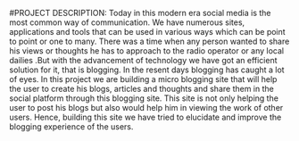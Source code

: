 #PROJECT DESCRIPTION:
Today in this modern era social media is the most common way of communication. We have
numerous sites, applications and tools that can be used in various ways which can be point to
point or one to many. There was a time when any person wanted to share his views or thoughts
he has to approach to the radio operator or any local dailies .But with the advancement of
technology we have got an efficient solution for it, that is blogging. In the resent days blogging
has caught a lot of eyes. In this project we are building a micro blogging site that will help the
user to create his blogs, articles and thoughts and share them in the social platform through this
blogging site. This site is not only helping the user to post his blogs but also would help him in
viewing the work of other users. Hence, building this site we have tried to elucidate and improve
the blogging experience of the users.

